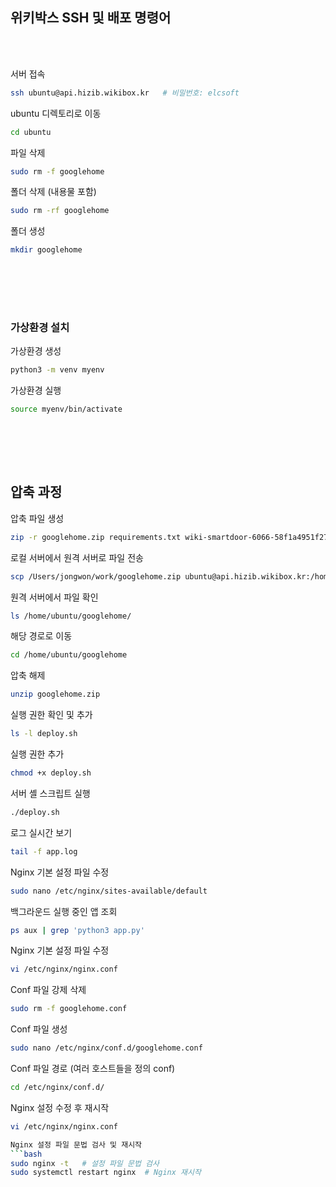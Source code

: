 ## 위키박스 SSH 및 배포 명령어

<br><br>

서버 접속
```bash
ssh ubuntu@api.hizib.wikibox.kr   # 비밀번호: elcsoft
```

ubuntu 디렉토리로 이동

```bash
cd ubuntu
```

파일 삭제
```bash
sudo rm -f googlehome
```

폴더 삭제 (내용물 포함)
```bash
sudo rm -rf googlehome
```

폴더 생성
```bash
mkdir googlehome
```

<br><br>
---
### 가상환경 설치

가상환경 생성

```bash
python3 -m venv myenv
```

가상환경 실행
```bash
source myenv/bin/activate
```
<br><br>
---
## 압축 과정

압축 파일 생성

```bash
zip -r googlehome.zip requirements.txt wiki-smartdoor-6066-58f1a4951f27.json deploy.sh templates app.py config.json
```

로컬 서버에서 원격 서버로 파일 전송
```bash
scp /Users/jongwon/work/googlehome.zip ubuntu@api.hizib.wikibox.kr:/home/ubuntu/googlehome/
```

원격 서버에서 파일 확인

```bash
ls /home/ubuntu/googlehome/
```

해당 경로로 이동

```bash
cd /home/ubuntu/googlehome
```

압축 해제

```bash
unzip googlehome.zip
```

실행 권한 확인 및 추가

```bash
ls -l deploy.sh
```

실행 권한 추가
```bash
chmod +x deploy.sh
```


서버 셸 스크립트 실행
```bash
./deploy.sh
```

로그 실시간 보기

```bash
tail -f app.log
```

Nginx 기본 설정 파일 수정

```bash
sudo nano /etc/nginx/sites-available/default
```

백그라운드 실행 중인 앱 조회
```bash
ps aux | grep 'python3 app.py'
```

Nginx 기본 설정 파일 수정

```bash
vi /etc/nginx/nginx.conf
```

Conf 파일 강제 삭제

```bash
sudo rm -f googlehome.conf
```

Conf 파일 생성

```bash
sudo nano /etc/nginx/conf.d/googlehome.conf
```

Conf 파일 경로 (여러 호스트들을 정의 conf)

```bash
cd /etc/nginx/conf.d/
```

Nginx 설정 수정 후 재시작

```bash
vi /etc/nginx/nginx.conf

Nginx 설정 파일 문법 검사 및 재시작
```bash
sudo nginx -t   # 설정 파일 문법 검사
sudo systemctl restart nginx  # Nginx 재시작
```
